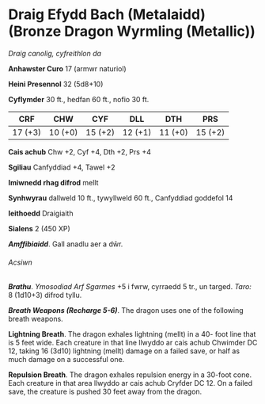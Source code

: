 # Draig Efydd Bach (Metalaidd) (Bronze Dragon Wyrmling (Metallic))

*Draig canolig, cyfreithlon da*

**Anhawster Curo** 17 (armwr naturiol)

**Heini Presennol** 32 (5d8+10)

**Cyflymder** 30 ft., hedfan 60 ft., nofio 30 ft.

| CRF     | CHW     | CYF     | DLL     | DTH     | PRS     |
|---------|---------|---------|---------|---------|---------|
| 17 (+3) | 10 (+0) | 15 (+2) | 12 (+1) | 11 (+0) | 15 (+2) |

**Cais achub** Chw +2, Cyf +4, Dth +2, Prs +4

**Sgiliau** Canfyddiad +4, Tawel +2

**Imiwnedd rhag difrod** mellt

**Synhwyrau** dallweld 10 ft., tywyllweld 60 ft., Canfyddiad goddefol 14

**Ieithoedd** Draigiaith

**Sialens** 2 (450 XP)

***Amffibiaidd***. Gall anadlu aer a dŵr.

###### Acsiwn

***Brathu***. *Ymosodiad Arf Sgarmes* +5 i fwrw, cyrraedd 5 tr., un targed. *Taro:* 8 (1d10+3) difrod tyllu.

***Breath Weapons (Recharge 5-6)***. The dragon uses one of the following breath weapons.

**Lightning Breath**. The dragon exhales lightning (mellt) in a 40- foot line that is 5 feet wide. Each creature in that line llwyddo ar cais achub Chwimder DC 12, taking 16 (3d10) lightning (mellt) damage on a failed save, or half as much damage on a successful one.

**Repulsion Breath**. The dragon exhales repulsion energy in a 30-foot cone. Each creature in that area llwyddo ar cais achub Cryfder DC 12. On a failed save, the creature is pushed 30 feet away from the dragon.
